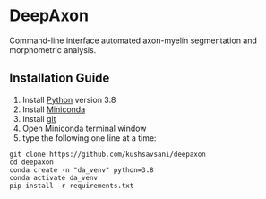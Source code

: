 # DeepAxon
Command-line interface automated axon-myelin segmentation and morphometric analysis.

## Installation Guide
1. Install [Python](https://www.python.org/) version 3.8
2. Install [Miniconda](https://docs.anaconda.com/free/miniconda/)
3. Install [git](https://git-scm.com/)
4. Open Miniconda terminal window
5. type the following one line at a time:
````
git clone https://github.com/kushsavsani/deepaxon
cd deepaxon
conda create -n "da_venv" python=3.8
conda activate da_venv
pip install -r requirements.txt
````
